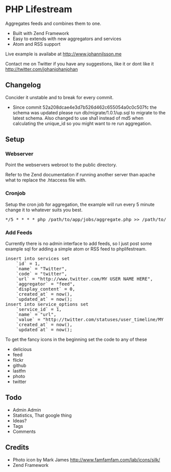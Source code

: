 PHP Lifestream
==============

Aggregates feeds and combines them to one.

* Built with Zend Framework
* Easy to extends with new aggregators and services
* Atom and RSS support

Live example is availabe at <http://www.johannilsson.me>

Contact me on Twitter if you have any suggestions, like it or dont like it 
<http://twitter.com/johanjohanjohan>

Changelog
---------

Concider it unstable and to break for every commit.

* Since commit 52a208dcae4e3d7b526d462c655054a0c0c507fc the schema was updated
  please run db/migrate/1.0.1/up.sql to migrate to the latest schema. Also changed
  to use sha1 instead of md5 when calculating the unique_id so you might want to
  re run aggregation.

Setup
-----

### Webserver

Point the webservers webroot to the public directory. 

Refer to the Zend documentation if running another server than apache what to 
replace the .htaccess file with.

### Cronjob

Setup the cron job for aggregation, the example will run every 5 minute change it
to whatever suits you best.

<pre>
*/5 * * * * php /path/to/app/jobs/aggregate.php >> /path/to/cron_log
</pre>

### Add Feeds

Currently there is no admin interface to add feeds, so I just post some example
sql for adding a simple atom or RSS feed to phplifestream.

<pre>
insert into services set
    `id` = 1, 
    `name` = "Twitter", 
    `code` = "twitter",
    `url` = "http://www.twitter.com/MY USER NAME HERE", 
    `aggregator` = "feed",
    `display_content` = 0,
    `created_at` = now(), 
    `updated_at` = now();
insert into service_options set 
    `service_id` = 1,
    `name` = "url", 
    `value` = "http://twitter.com/statuses/user_timeline/MY ID HERE",
    `created_at` = now(), 
    `updated_at` = now();
</pre>

To get the fancy icons in the beginning set the code to any of these

* delicious
* feed
* flickr
* github
* lastfm
* photo
* twitter 


Todo
----

* Admin Admin
* Statistics, That google thing
* Ideas?
* Tags
* Comments

Credits
-------

* Photo icon by Mark James <http://www.famfamfam.com/lab/icons/silk/>
* Zend Framework
